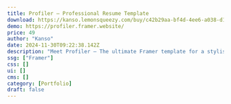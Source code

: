 ```yaml
---
title: Profiler — Professional Resume Template
download: https://kanso.lemonsqueezy.com/buy/c42b29aa-bf4d-4ee6-a038-d1d3a206c7b2
demo: https://profiler.framer.website/
price: 49
author: "Kanso"
date: 2024-11-30T09:22:38.142Z
description: "Meet Profiler — The ultimate Framer template for a stylish and professional resume. Featuring a sleek, gridded layout, Profiler ensures your credentials are presented with clarity and elegance."
ssg: ["Framer"]
css: []
ui: []
cms: []
category: [Portfolio]
draft: false
---
```

